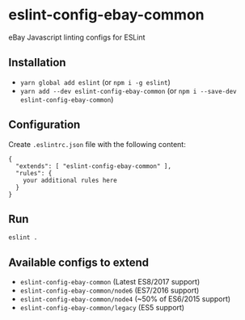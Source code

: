 # eslint-config-ebay-common
eBay Javascript linting configs for ESLint

## Installation
- `yarn global add eslint` (or `npm i -g eslint`)
- `yarn add --dev eslint-config-ebay-common` (or `npm i --save-dev eslint-config-ebay-common`)

## Configuration
Create `.eslintrc.json` file with the following content:
```
{
  "extends": [ "eslint-config-ebay-common" ],
  "rules": {
    your additional rules here
  }
}
```

## Run
```eslint .```

## Available configs to extend
- `eslint-config-ebay-common` (Latest ES8/2017 support)
- `eslint-config-ebay-common/node6` (ES7/2016 support)
- `eslint-config-ebay-common/node4` (~50% of ES6/2015 support)
- `eslint-config-ebay-common/legacy` (ES5 support)
